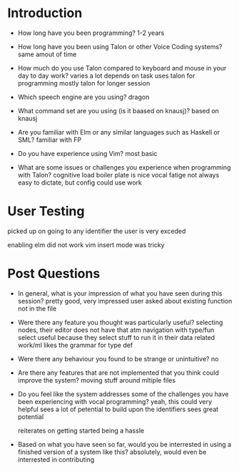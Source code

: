 

# Introduction

- How long have you been programming?
1-2 years

- How long have you been using Talon or other Voice Coding systems?
same amout of time


- How much do you use Talon compared to keyboard and mouse in your day to day work?
    varies a lot
    depends on task
    uses talon for programming
    mostly talon for longer session

- Which speech engine are you using?
    dragon

- What command set are you using (is it baased on knausj)?
    based on knausj

- Are you familiar with Elm or any similar languages such as Haskell or SML?
    familiar with FP

- Do you have experience using Vim?
most basic

- What are some issues or challenges you experience when programming with Talon?
cognitive load
boiler plate is nice
vocal fatige
not always easy to dictate, but config could use work

# User Testing

picked up on going to any identifier
the user is very exceded

enabling elm did not work
vim insert mode was tricky


# Post Questions

- In general, what is your impression of what you have seen during this session?
pretty good, very impressed
user asked about existing function not in the file

- Were there any feature you thought was particularly useful?
selecting nodes, their editor does not have that atm
navigation with type/fun
select useful because they select stuff to run it in their data related work/ml
likes the grammar for type def

- Were there any behaviour you found to be strange or unintuitive?
    no

- Are there any features that are not implemented that you think could improve the system?
moving stuff around
mltiple files

- Do you feel like the system addresses some of the challenges you have been experiencing with vocal programming?
    yeah, this could very helpful
    sees a lot of petential to build upon the identifiers
    sees great potential

    reiterates on getting started being a hassle

- Based on what you have seen so far, would you be interrested in using a finished version of a system like this?
    absolutely, would even be interrested in contributing



